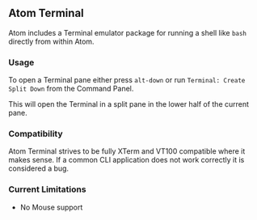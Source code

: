 ## Atom Terminal

Atom includes a Terminal emulator package for running a shell like `bash` directly
from within Atom.

### Usage

To open a Terminal pane either press `alt-down` or run `Terminal: Create Split
Down` from the Command Panel.

This will open the Terminal in a split pane in the lower half of the current
pane.

### Compatibility

Atom Terminal strives to be fully XTerm and VT100 compatible where it makes
sense. If a common CLI application does not work correctly it is considered a
bug.

### Current Limitations

* No Mouse support